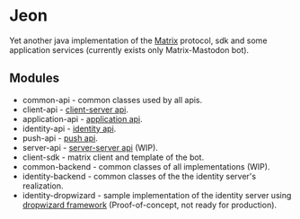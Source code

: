 # Jeon 

Yet another java implementation of the [Matrix](https://matrix.org) protocol, sdk and some application
services (currently exists only Matrix-Mastodon bot).

## Modules

* common-api - common classes used by all apis.
* client-api - [client-server api](https://matrix.org/docs/spec/client_server/r0.3.0.html).
* application-api - [application api](https://matrix.org/docs/spec/application_service/unstable.html).
* identity-api - [identity api](https://matrix.org/docs/spec/identity_service/unstable.html).
* push-api - [push api](https://matrix.org/docs/spec/push_gateway/unstable.html).
* server-api - [server-server api](https://matrix.org/docs/spec/server_server/unstable.html) (WIP).
* client-sdk - matrix client and template of the bot.
* common-backend - common classes of all implementations (WIP).
* identity-backend - common classes of the the identity server's realization.
* identity-dropwizard - sample implementation of the identity server using [dropwizard framework](https://www.dropwizard.io/) (Proof-of-concept, not ready for production).

